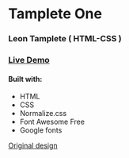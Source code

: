 # Tamplete One
### Leon Tamplete ( HTML-CSS ) 

### [Live Demo](#)
#### Built with:
* HTML
* CSS
* Normalize.css
* Font Awesome Free
* Google fonts

[Original design](https://www.graphberry.com/item/leon-psd-agency-template)